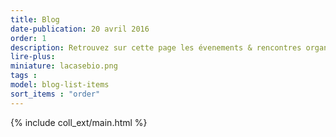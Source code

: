 ```yaml
---
title: Blog
date-publication: 20 avril 2016
order: 1
description: Retrouvez sur cette page les évenements & rencontres organisés à la Case Bio, son actualité, ...
lire-plus:
miniature: lacasebio.png
tags : 
model: blog-list-items
sort_items : "order"
---
```


<!-- ******************************** -->
<!-- **** intro rayon **** -->



<!-- **** fin intro rayon ********* -->
<!-- ****************************** -->
<!--fin-excerpt-->

{% include coll_ext/main.html %}

